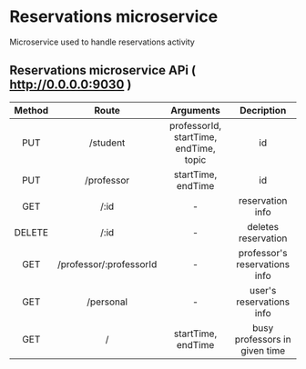 # Reservations microservice
Microservice used to handle reservations activity

## Reservations microservice APi ( http://0.0.0.0:9030 )
| Method | Route | Arguments | Decription 
| :---: | :---: | :---: | :---: |
| PUT | /student | professorId, startTime, endTime, topic | id |
| PUT | /professor | startTime, endTime | id |
| GET | /:id | - | reservation info |
| DELETE | /:id | - | deletes reservation |
| GET | /professor/:professorId | - | professor's reservations info |
| GET | /personal | - | user's reservations info |
| GET | / | startTime, endTime | busy professors in given time |
